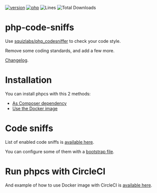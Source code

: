 [![version](https://img.shields.io/badge/version-4.0.2-green.svg)](https://github.com/steevanb/php-code-sniffs/tree/4.0.2)
[![php](https://img.shields.io/badge/php-^7.1-blue.svg)](https://php.net)
![Lines](https://img.shields.io/badge/code%20lines-2291-green.svg)
![Total Downloads](https://poser.pugx.org/steevanb/php-code-sniffs/downloads)

# php-code-sniffs

Use [squizlabs/php_codesniffer](https://github.com/squizlabs/PHP_CodeSniffer) to check your code style.

Remove some coding standards, and add a few more.

[Changelog](documentation/changelog.md).

# Installation

You can install phpcs with this 2 methods:
 * [As Composer dependency](documentation/dependency.md)
 * [Use the Docker image](documentation/docker.md)

# Code sniffs

List of enabled code sniffs is [available here](documentation/sniffs.md).

You can configure some of them with a [bootstrap file](documentation/bootstrap.md).

# Run phpcs with CircleCI

And example of how to use Docker image with CircleCI is [available here](documentation/circleci.md).
